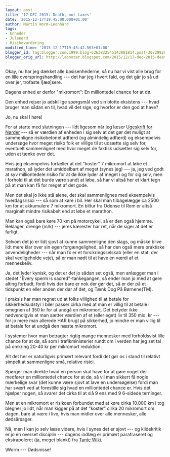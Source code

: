 ```yaml
---
layout: post
title: '17 DEC 2015: Death, not taxes'
date: '2015-12-17T19:45:00.000+01:00'
author: Martin Worm-Leonhard
tags:
- Enheder
- Julenørd
- Risikovurdering
modified_time: '2015-12-17T19:45:42.563+01:00'
blogger_id: tag:blogger.com,1999:blog-6363822545143881814.post-3072992999531287708
blogger_orig_url: http://labnoter.blogspot.com/2015/12/17-dec-2015-death-not-taxes.html
---
```


Okay, nu har jeg dækket alle basisenhederne, så nu har vi vist alle brug
for en lille overspringshandling --- det har jeg i hvert fald, og det går
jo så ud over jer, trofaste l\[æø\]sere.

Dagens enhed er derfor "mikromort": En milliontedel chance for at dø.

Den enhed rejser jo adskillige spørgsmål ved sin blotte eksistens --- hvad
bruger man sådan en til, hvad vil det sige, og hvorfor er den god at
have?

Jo, nu skal I høre!

For at starte med slutningen --- lidt ligesom når jeg læser [Ugeskrift
for Nørder](http://ing.dk/) --- så er værdien af enheden i sig selv at det
gør det muligt at sammenligne risikobetonet adfærd (og almindelig
adfærd) og eksempelvis undersøge hvor meget risiko folk er villige til
at udsætte sig selv for, eventuelt sammenlignet med hvor meget de
faktisk udsætter sig selv for, uden at tænke over det.

Hvis jeg eksempelvis fortæller at det "koster" 7 mikromort at løbe et
marathon, så lyder det umiddelbart af meget (synes jeg) --- ja, jeg ved
godt at syv milliontedele risiko for at dø ikke lyder af meget i og for
sig selv, men i forhold til at det burde være sundt at løbe, så har vi
altså her et klart tegn på at man kan få for meget af det gode.

Men det skal jo ikke stå alene, det skal sammenlignes med eksempelvis
hverdagsrisici --- så som at køre i bil. Her skal man tilbagelægge ca 2500
km for at akkumulere 7 mikromort. En biltur fra Odense til Rom er altså
marginalt mindre risikabelt end at løbe et marathon.

Man kan også bare køre 70 km på motorcykel, så er den også hjemme.
Beklager, drenge (m/k) --- jeres kærester har ret, når de siger at det er
farligt.

Selvom det jo er lidt sjovt at kunne sammenligne den slags, og måske
blive lidt mere klar over sin egen forgængelighed, så har den også mere
praktiske anvendeligheder --- når man fx er et forsikringsselskab (eller
en stat, der skal vedligeholde veje), så er man nødt til at have en værdi
af et menneskeliv.

Ja, det lyder kynisk, og det er det jo sådan set også, men anlægger man
i stedet "Every sperm is sacred"-tankegangen, så ender man jo med at
gøre alting forbudt, fordi hvis der bare er nok der gør det, så er der
på et tidspunkt en eller anden der dør af det, og Tænk Dog På
Børnene(TM).

I praksis har man regnet ud at folks villighed til at betale for
sikkerhedsudstyr i biler passer cirka med at man er villig til at betale
i omegnen af 350 kr for at undgå en mikromort. Det betyder ikke
nødvendigvis at man sætter værdien af et (eller eget) liv til 350 mio.
kr --- for jo mere man allerede HAR brugt på sikkerhed, jo mindre er man
villig til at betale for at undgå den næste mikromort.

I systemer hvor man betragter rigtig mange mennesker med forholdsvist
lille chance for at dø, så som i trafikministerier rundt om i verden har
jeg set tal på omkring 20-40 kr per mikromort reduktion.

Alt det her er naturligvis primært relevant fordi det gør os i stand til
relativt simpelt at sammenligne små, relative risici.

Spørger man direkte hvad en person skal have for at gøre noget der
medfører en milliontedel chance for at dø, så vil man sikkert få nogle
mærkelige svar (det kunne være sjovt at lave en undersøgelse) fordi
man har svært ved at forestille sig hvad en milliontedel chance er. Hvis
det hjælper nogen, så svarer det cirka til at slå 9 ens med 9 6-sidede
terninger.

Men at en mikromort er risikoen forbundet med at køre cirka 10.000 km i
tog blegner jo lidt, når man kigger på at det "koster" cirka 20
mikromort om dagen, bare at være i live, hvis man midler over alle
mennesker, alle dødsårsager.

Nå, men I kan jo selv læse videre, hvis I synes det er sjovt --- og
kildekritik er jo en overset disciplin --- dagens indlæg er primært
parafraseret og ekstrapoleret (ja, meget blankt) fra [Tante
Wiki](https://en.wikipedia.org/wiki/Micromort).

\\Worm --- Dødsnisse!
